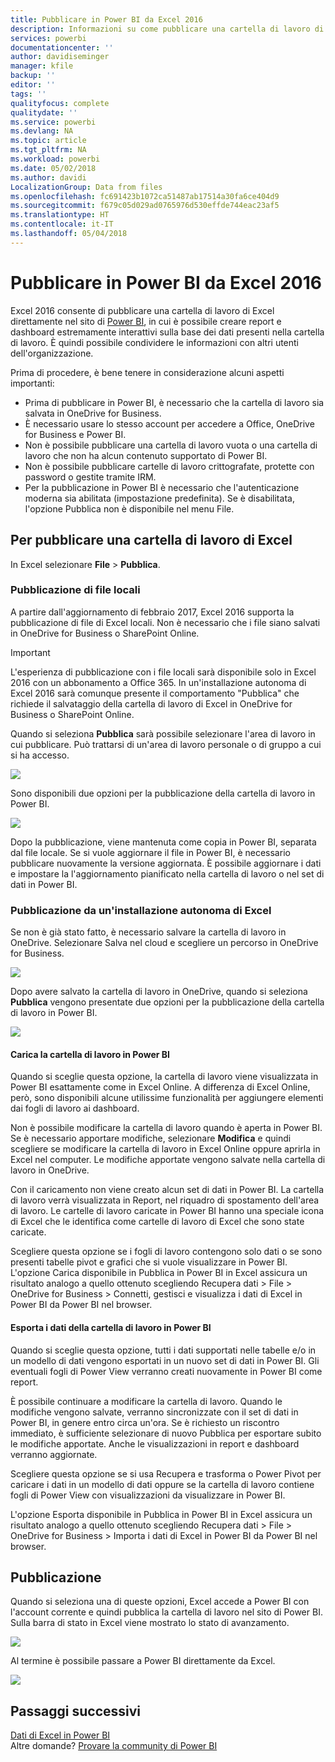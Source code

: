 ```yaml
---
title: Pubblicare in Power BI da Excel 2016
description: Informazioni su come pubblicare una cartella di lavoro di Excel nel sito di Power BI.
services: powerbi
documentationcenter: ''
author: davidiseminger
manager: kfile
backup: ''
editor: ''
tags: ''
qualityfocus: complete
qualitydate: ''
ms.service: powerbi
ms.devlang: NA
ms.topic: article
ms.tgt_pltfrm: NA
ms.workload: powerbi
ms.date: 05/02/2018
ms.author: davidi
LocalizationGroup: Data from files
ms.openlocfilehash: fc691423b1072ca51487ab17514a30fa6ce404d9
ms.sourcegitcommit: f679c05d029ad0765976d530effde744eac23af5
ms.translationtype: HT
ms.contentlocale: it-IT
ms.lasthandoff: 05/04/2018
---
```

# <a name="publish-to-power-bi-from-excel-2016"></a>Pubblicare in Power BI da Excel 2016
Excel 2016 consente di pubblicare una cartella di lavoro di Excel direttamente nel sito di [Power BI](https://powerbi.microsoft.com), in cui è possibile creare report e dashboard estremamente interattivi sulla base dei dati presenti nella cartella di lavoro. È quindi possibile condividere le informazioni con altri utenti dell'organizzazione.

Prima di procedere, è bene tenere in considerazione alcuni aspetti importanti:

* Prima di pubblicare in Power BI, è necessario che la cartella di lavoro sia salvata in OneDrive for Business.
* È necessario usare lo stesso account per accedere a Office, OneDrive for Business e Power BI.
* Non è possibile pubblicare una cartella di lavoro vuota o una cartella di lavoro che non ha alcun contenuto supportato di Power BI.
* Non è possibile pubblicare cartelle di lavoro crittografate, protette con password o gestite tramite IRM.
* Per la pubblicazione in Power BI è necessario che l'autenticazione moderna sia abilitata (impostazione predefinita). Se è disabilitata, l'opzione Pubblica non è disponibile nel menu File.

## <a name="to-publish-your-excel-workbook"></a>Per pubblicare una cartella di lavoro di Excel
In Excel selezionare **File** > **Pubblica**.

### <a name="local-file-publishing"></a>Pubblicazione di file locali
A partire dall'aggiornamento di febbraio 2017, Excel 2016 supporta la pubblicazione di file di Excel locali. Non è necessario che i file siano salvati in OneDrive for Business o SharePoint Online.

> [!IMPORTANT]
> L'esperienza di pubblicazione con i file locali sarà disponibile solo in Excel 2016 con un abbonamento a Office 365. In un'installazione autonoma di Excel 2016 sarà comunque presente il comportamento "Pubblica" che richiede il salvataggio della cartella di lavoro di Excel in OneDrive for Business o SharePoint Online.
> 
> 

Quando si seleziona **Pubblica** sarà possibile selezionare l'area di lavoro in cui pubblicare. Può trattarsi di un'area di lavoro personale o di gruppo a cui si ha accesso.

![](media/service-publish-from-excel/pbi_choose_workspace.png)

Sono disponibili due opzioni per la pubblicazione della cartella di lavoro in Power BI.

![](media/service-publish-from-excel/pbi_uploadexport3.png)

Dopo la pubblicazione, viene mantenuta come copia in Power BI, separata dal file locale. Se si vuole aggiornare il file in Power BI, è necessario pubblicare nuovamente la versione aggiornata. È possibile aggiornare i dati e impostare la l'aggiornamento pianificato nella cartella di lavoro o nel set di dati in Power BI.

### <a name="publishing-from-excel-standalone"></a>Pubblicazione da un'installazione autonoma di Excel
Se non è già stato fatto, è necessario salvare la cartella di lavoro in OneDrive. Selezionare Salva nel cloud e scegliere un percorso in OneDrive for Business.

![](media/service-publish-from-excel/pbi_savetoonedrive2.png)

Dopo avere salvato la cartella di lavoro in OneDrive, quando si seleziona **Pubblica** vengono presentate due opzioni per la pubblicazione della cartella di lavoro in Power BI.

![](media/service-publish-from-excel/pbi_uploadexport2.png)

#### <a name="upload-your-workbook-to-power-bi"></a>Carica la cartella di lavoro in Power BI
Quando si sceglie questa opzione, la cartella di lavoro viene visualizzata in Power BI esattamente come in Excel Online. A differenza di Excel Online, però, sono disponibili alcune utilissime funzionalità per aggiungere elementi dai fogli di lavoro ai dashboard.

Non è possibile modificare la cartella di lavoro quando è aperta in Power BI. Se è necessario apportare modifiche, selezionare **Modifica** e quindi scegliere se modificare la cartella di lavoro in Excel Online oppure aprirla in Excel nel computer. Le modifiche apportate vengono salvate nella cartella di lavoro in OneDrive.

Con il caricamento non viene creato alcun set di dati in Power BI. La cartella di lavoro verrà visualizzata in Report, nel riquadro di spostamento dell'area di lavoro. Le cartelle di lavoro caricate in Power BI hanno una speciale icona di Excel che le identifica come cartelle di lavoro di Excel che sono state caricate.

Scegliere questa opzione se i fogli di lavoro contengono solo dati o se sono presenti tabelle pivot e grafici che si vuole visualizzare in Power BI.
L'opzione Carica disponibile in Pubblica in Power BI in Excel assicura un risultato analogo a quello ottenuto scegliendo Recupera dati > File > OneDrive for Business > Connetti, gestisci e visualizza i dati di Excel in Power BI da Power BI nel browser.

#### <a name="export-workbook-data-to-power-bi"></a>Esporta i dati della cartella di lavoro in Power BI
Quando si sceglie questa opzione, tutti i dati supportati nelle tabelle e/o in un modello di dati vengono esportati in un nuovo set di dati in Power BI. Gli eventuali fogli di Power View verranno creati nuovamente in Power BI come report.

È possibile continuare a modificare la cartella di lavoro. Quando le modifiche vengono salvate, verranno sincronizzate con il set di dati in Power BI, in genere entro circa un'ora. Se è richiesto un riscontro immediato, è sufficiente selezionare di nuovo Pubblica per esportare subito le modifiche apportate. Anche le visualizzazioni in report e dashboard verranno aggiornate.

Scegliere questa opzione se si usa Recupera e trasforma o Power Pivot per caricare i dati in un modello di dati oppure se la cartella di lavoro contiene fogli di Power View con visualizzazioni da visualizzare in Power BI.

L'opzione Esporta disponibile in Pubblica in Power BI in Excel assicura un risultato analogo a quello ottenuto scegliendo Recupera dati > File > OneDrive for Business > Importa i dati di Excel in Power BI da Power BI nel browser.

## <a name="publishing"></a>Pubblicazione
Quando si seleziona una di queste opzioni, Excel accede a Power BI con l'account corrente e quindi pubblica la cartella di lavoro nel sito di Power BI. Sulla barra di stato in Excel viene mostrato lo stato di avanzamento.

![](media/service-publish-from-excel/pbi_publishingstatus.png)

Al termine è possibile passare a Power BI direttamente da Excel.

![](media/service-publish-from-excel/pbi_gotopbi.png)

## <a name="next-steps"></a>Passaggi successivi
[Dati di Excel in Power BI](service-excel-workbook-files.md)  
Altre domande? [Provare la community di Power BI](http://community.powerbi.com/)

